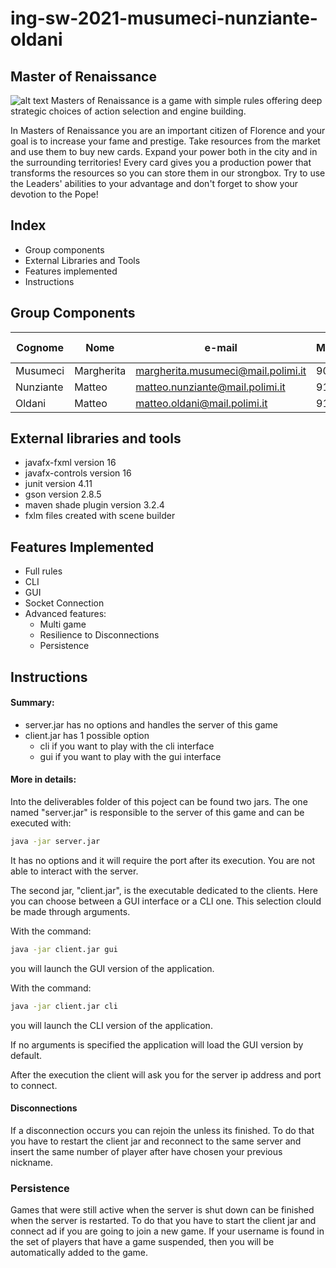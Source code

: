 # ing-sw-2021-musumeci-nunziante-oldani
## Master of Renaissance
![alt text](https://github.com/matteoldani/ing-sw-2021-musumeci-nunziante-oldani/blob/master/src/main/resources/images/backgrounds/title.png?raw=true)
Masters of Renaissance is a game with simple rules offering deep strategic choices of action selection and engine building.

In Masters of Renaissance you are an important citizen of Florence and your goal is to increase your fame and prestige. Take resources from the market and use them to buy new cards. Expand your power both in the city and in the surrounding territories! Every card gives you a production power that transforms the resources so you can store them in our strongbox. Try to use the Leaders' abilities to your advantage and don't forget to show your devotion to the Pope!

## Index

- Group components
- External Libraries and Tools
- Features implemented
- Instructions


## Group Components

| Cognome | Nome | e-mail | Matricola | Codice Persona
| ------ | ------ |----- |----- |----- |
| Musumeci | Margherita| margherita.musumeci@mail.polimi.it| 907435| 10600069
| Nunziante |  Matteo| matteo.nunziante@mail.polimi.it | 913670 | 10670132
| Oldani |Matteo| matteo.oldani@mail.polimi.it  | 910756 | 10620207

## External libraries and tools

- javafx-fxml version 16
- javafx-controls version 16
- junit version 4.11
- gson version 2.8.5
- maven shade plugin version 3.2.4
- fxlm files created with scene builder

## Features Implemented

- Full rules
- CLI
- GUI
- Socket Connection
- Advanced features:
    - Multi game
    - Resilience to Disconnections
    - Persistence

## Instructions

#### Summary:
- server.jar has no options and handles the server of this game
- client.jar has 1 possible option
    - cli if you want to play with the cli interface
    - gui if you want to play with the gui interface

#### More in details:

Into the deliverables folder of this poject can be found two jars.
The one named "server.jar" is responsible to the server of this game and can be executed with:

```sh
java -jar server.jar
```
It has no options and it will require the port after its execution. You are not able to interact with the server.

The second jar, "client.jar", is the executable dedicated to the clients. Here you can choose between a GUI interface or a CLI one. This selection clould be made through arguments.

With the command:
```sh
java -jar client.jar gui
```
you will launch the GUI version of the application.

With the command:
```sh
java -jar client.jar cli
```
you will launch the CLI version of the application.

If no arguments is specified the application will load the GUI version by default.

After the execution the client will ask you for the server ip address and port to connect.

#### Disconnections
If a disconnection occurs you can rejoin the unless its finished. To do that you have to restart the client jar and reconnect to the same server and insert the same number of player after have chosen your previous nickname.

### Persistence
Games that were still active when the server is shut down can be finished when the server is restarted. To do that you have to
start the client jar and connect ad if you are going to join a new game. If your username is found in the set of players that
have a game suspended, then you will be automatically added to the game.
